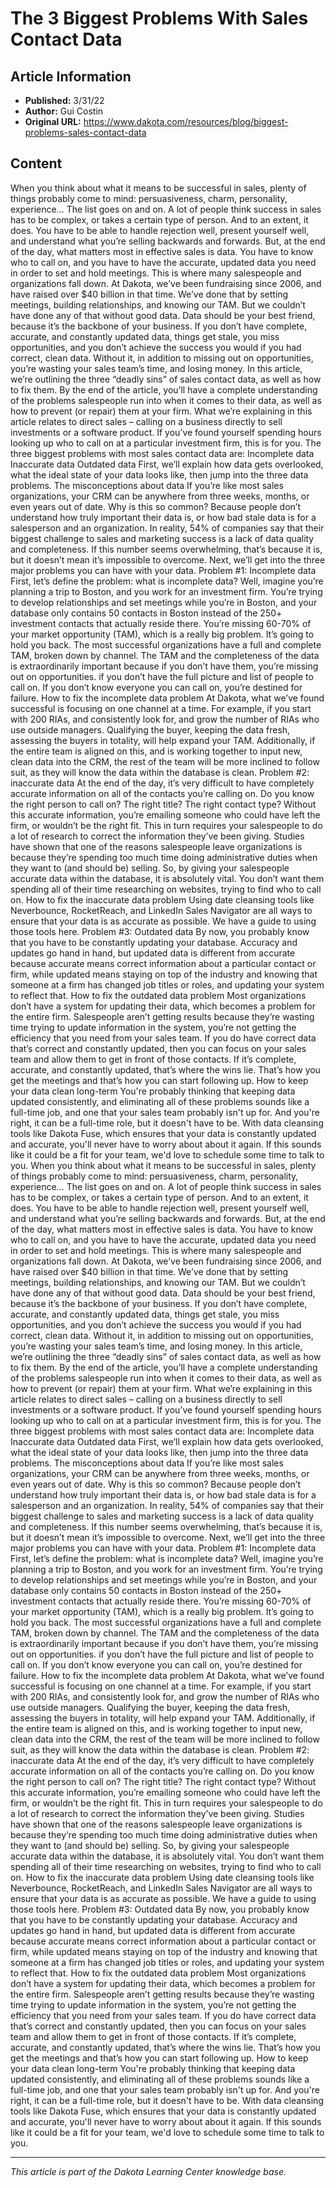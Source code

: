 # The 3 Biggest Problems With Sales Contact Data

## Article Information
- **Published:** 3/31/22
- **Author:** Gui Costin
- **Original URL:** https://www.dakota.com/resources/blog/biggest-problems-sales-contact-data

## Content

When you think about what it means to be successful in sales, plenty of things probably come to mind: persuasiveness, charm, personality, experience… The list goes on and on. A lot of people think success in sales has to be complex, or takes a certain type of person. And to an extent, it does. You have to be able to handle rejection well, present yourself well, and understand what you’re selling backwards and forwards. But, at the end of the day, what matters most in effective sales is data. You have to know who to call on, and you have to have the accurate, updated data you need in order to set and hold meetings. This is where many salespeople and organizations fall down. At Dakota, we’ve been fundraising since 2006, and have raised over $40 billion in that time. We’ve done that by setting meetings, building relationships, and knowing our TAM. But we couldn’t have done any of that without good data. Data should be your best friend, because it’s the backbone of your business. If you don’t have complete, accurate, and constantly updated data, things get stale, you miss opportunities, and you don’t achieve the success you would if you had correct, clean data. Without it, in addition to missing out on opportunities, you’re wasting your sales team’s time, and losing money. In this article, we’re outlining the three “deadly sins” of sales contact data, as well as how to fix them. By the end of the article, you’ll have a complete understanding of the problems salespeople run into when it comes to their data, as well as how to prevent (or repair) them at your firm. What we’re explaining in this article relates to direct sales – calling on a business directly to sell investments or a software product. If you’ve found yourself spending hours looking up who to call on at a particular investment firm, this is for you. The three biggest problems with most sales contact data are: Incomplete data Inaccurate data Outdated data First, we’ll explain how data gets overlooked, what the ideal state of your data looks like, then jump into the three data problems. The misconceptions about data If you’re like most sales organizations, your CRM can be anywhere from three weeks, months, or even years out of date. Why is this so common? Because people don’t understand how truly important their data is, or how bad stale data is for a salesperson and an organization. In reality, 54% of companies say that their biggest challenge to sales and marketing success is a lack of data quality and completeness. If this number seems overwhelming, that’s because it is, but it doesn’t mean it’s impossible to overcome. Next, we’ll get into the three major problems you can have with your data. Problem #1: Incomplete data First, let’s define the problem: what is incomplete data? Well, imagine you’re planning a trip to Boston, and you work for an investment firm. You’re trying to develop relationships and set meetings while you’re in Boston, and your database only contains 50 contacts in Boston instead of the 250+ investment contacts that actually reside there. You’re missing 60-70% of your market opportunity (TAM), which is a really big problem. It’s going to hold you back. The most successful organizations have a full and complete TAM, broken down by channel. The TAM and the completeness of the data is extraordinarily important because if you don’t have them, you’re missing out on opportunities. if you don’t have the full picture and list of people to call on. If you don’t know everyone you can call on, you’re destined for failure. How to fix the incomplete data problem At Dakota, what we’ve found successful is focusing on one channel at a time. For example, if you start with 200 RIAs, and consistently look for, and grow the number of RIAs who use outside managers. Qualifying the buyer, keeping the data fresh, assessing the buyers in totality, will help expand your TAM. Additionally, if the entire team is aligned on this, and is working together to input new, clean data into the CRM, the rest of the team will be more inclined to follow suit, as they will know the data within the database is clean. Problem #2: inaccurate data At the end of the day, it’s very difficult to have completely accurate information on all of the contacts you’re calling on. Do you know the right person to call on? The right title? The right contact type? Without this accurate information, you’re emailing someone who could have left the firm, or wouldn’t be the right fit. This in turn requires your salespeople to do a lot of research to correct the information they’ve been giving. Studies have shown that one of the reasons salespeople leave organizations is because they’re spending too much time doing administrative duties when they want to (and should be) selling. So, by giving your salespeople accurate data within the database, it is absolutely vital. You don’t want them spending all of their time researching on websites, trying to find who to call on. How to fix the inaccurate data problem Using date cleansing tools like Neverbounce, RocketReach, and LinkedIn Sales Navigator are all ways to ensure that your data is as accurate as possible. We have a guide to using those tools here. Problem #3: Outdated data By now, you probably know that you have to be constantly updating your database. Accuracy and updates go hand in hand, but updated data is different from accurate because accurate means correct information about a particular contact or firm, while updated means staying on top of the industry and knowing that someone at a firm has changed job titles or roles, and updating your system to reflect that. How to fix the outdated data problem Most organizations don’t have a system for updating their data, which becomes a problem for the entire firm. Salespeople aren’t getting results because they’re wasting time trying to update information in the system, you’re not getting the efficiency that you need from your sales team. If you do have correct data that’s correct and constantly updated, then you can focus on your sales team and allow them to get in front of those contacts. If it’s complete, accurate, and constantly updated, that’s where the wins lie. That’s how you get the meetings and that’s how you can start following up. How to keep your data clean long-term You're probably thinking that keeping data updated consistently, and eliminating all of these problems sounds like a full-time job, and one that your sales team probably isn't up for. And you're right, it can be a full-time role, but it doesn't have to be. With data cleansing tools like Dakota Fuse, which ensures that your data is constantly updated and accurate, you'll never have to worry about about it again. If this sounds like it could be a fit for your team, we'd love to schedule some time to talk to you. When you think about what it means to be successful in sales, plenty of things probably come to mind: persuasiveness, charm, personality, experience… The list goes on and on. A lot of people think success in sales has to be complex, or takes a certain type of person. And to an extent, it does. You have to be able to handle rejection well, present yourself well, and understand what you’re selling backwards and forwards. But, at the end of the day, what matters most in effective sales is data. You have to know who to call on, and you have to have the accurate, updated data you need in order to set and hold meetings. This is where many salespeople and organizations fall down. At Dakota, we’ve been fundraising since 2006, and have raised over $40 billion in that time. We’ve done that by setting meetings, building relationships, and knowing our TAM. But we couldn’t have done any of that without good data. Data should be your best friend, because it’s the backbone of your business. If you don’t have complete, accurate, and constantly updated data, things get stale, you miss opportunities, and you don’t achieve the success you would if you had correct, clean data. Without it, in addition to missing out on opportunities, you’re wasting your sales team’s time, and losing money. In this article, we’re outlining the three “deadly sins” of sales contact data, as well as how to fix them. By the end of the article, you’ll have a complete understanding of the problems salespeople run into when it comes to their data, as well as how to prevent (or repair) them at your firm. What we’re explaining in this article relates to direct sales – calling on a business directly to sell investments or a software product. If you’ve found yourself spending hours looking up who to call on at a particular investment firm, this is for you. The three biggest problems with most sales contact data are: Incomplete data Inaccurate data Outdated data First, we’ll explain how data gets overlooked, what the ideal state of your data looks like, then jump into the three data problems. The misconceptions about data If you’re like most sales organizations, your CRM can be anywhere from three weeks, months, or even years out of date. Why is this so common? Because people don’t understand how truly important their data is, or how bad stale data is for a salesperson and an organization. In reality, 54% of companies say that their biggest challenge to sales and marketing success is a lack of data quality and completeness. If this number seems overwhelming, that’s because it is, but it doesn’t mean it’s impossible to overcome. Next, we’ll get into the three major problems you can have with your data. Problem #1: Incomplete data First, let’s define the problem: what is incomplete data? Well, imagine you’re planning a trip to Boston, and you work for an investment firm. You’re trying to develop relationships and set meetings while you’re in Boston, and your database only contains 50 contacts in Boston instead of the 250+ investment contacts that actually reside there. You’re missing 60-70% of your market opportunity (TAM), which is a really big problem. It’s going to hold you back. The most successful organizations have a full and complete TAM, broken down by channel. The TAM and the completeness of the data is extraordinarily important because if you don’t have them, you’re missing out on opportunities. if you don’t have the full picture and list of people to call on. If you don’t know everyone you can call on, you’re destined for failure. How to fix the incomplete data problem At Dakota, what we’ve found successful is focusing on one channel at a time. For example, if you start with 200 RIAs, and consistently look for, and grow the number of RIAs who use outside managers. Qualifying the buyer, keeping the data fresh, assessing the buyers in totality, will help expand your TAM. Additionally, if the entire team is aligned on this, and is working together to input new, clean data into the CRM, the rest of the team will be more inclined to follow suit, as they will know the data within the database is clean. Problem #2: inaccurate data At the end of the day, it’s very difficult to have completely accurate information on all of the contacts you’re calling on. Do you know the right person to call on? The right title? The right contact type? Without this accurate information, you’re emailing someone who could have left the firm, or wouldn’t be the right fit. This in turn requires your salespeople to do a lot of research to correct the information they’ve been giving. Studies have shown that one of the reasons salespeople leave organizations is because they’re spending too much time doing administrative duties when they want to (and should be) selling. So, by giving your salespeople accurate data within the database, it is absolutely vital. You don’t want them spending all of their time researching on websites, trying to find who to call on. How to fix the inaccurate data problem Using date cleansing tools like Neverbounce, RocketReach, and LinkedIn Sales Navigator are all ways to ensure that your data is as accurate as possible. We have a guide to using those tools here. Problem #3: Outdated data By now, you probably know that you have to be constantly updating your database. Accuracy and updates go hand in hand, but updated data is different from accurate because accurate means correct information about a particular contact or firm, while updated means staying on top of the industry and knowing that someone at a firm has changed job titles or roles, and updating your system to reflect that. How to fix the outdated data problem Most organizations don’t have a system for updating their data, which becomes a problem for the entire firm. Salespeople aren’t getting results because they’re wasting time trying to update information in the system, you’re not getting the efficiency that you need from your sales team. If you do have correct data that’s correct and constantly updated, then you can focus on your sales team and allow them to get in front of those contacts. If it’s complete, accurate, and constantly updated, that’s where the wins lie. That’s how you get the meetings and that’s how you can start following up. How to keep your data clean long-term You're probably thinking that keeping data updated consistently, and eliminating all of these problems sounds like a full-time job, and one that your sales team probably isn't up for. And you're right, it can be a full-time role, but it doesn't have to be. With data cleansing tools like Dakota Fuse, which ensures that your data is constantly updated and accurate, you'll never have to worry about about it again. If this sounds like it could be a fit for your team, we'd love to schedule some time to talk to you.

---

*This article is part of the Dakota Learning Center knowledge base.*